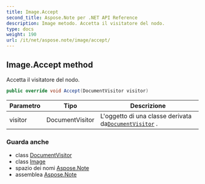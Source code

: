 ```yaml
---
title: Image.Accept
second_title: Aspose.Note per .NET API Reference
description: Image metodo. Accetta il visitatore del nodo.
type: docs
weight: 190
url: /it/net/aspose.note/image/accept/
---
```

## Image.Accept method

Accetta il visitatore del nodo.

```csharp
public override void Accept(DocumentVisitor visitor)
```

| Parametro | Tipo | Descrizione |
| --- | --- | --- |
| visitor | DocumentVisitor | L'oggetto di una classe derivata da[`DocumentVisitor`](../../documentvisitor/) . |

### Guarda anche

* class [DocumentVisitor](../../documentvisitor/)
* class [Image](../)
* spazio dei nomi [Aspose.Note](../../image/)
* assemblea [Aspose.Note](../../../)


